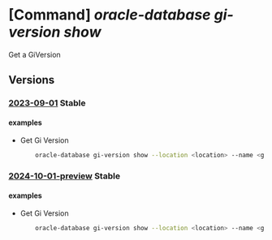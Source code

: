 # [Command] _oracle-database gi-version show_

Get a GiVersion

## Versions

### [2023-09-01](/Resources/mgmt-plane/L3N1YnNjcmlwdGlvbnMve30vcHJvdmlkZXJzL29yYWNsZS5kYXRhYmFzZS9sb2NhdGlvbnMve30vZ2l2ZXJzaW9ucy97fQ==/2023-09-01.xml) **Stable**

<!-- mgmt-plane /subscriptions/{}/providers/oracle.database/locations/{}/giversions/{} 2023-09-01 -->

#### examples

- Get Gi Version
    ```bash
        oracle-database gi-version show --location <location> --name <gi version name>
    ```

### [2024-10-01-preview](/Resources/mgmt-plane/L3N1YnNjcmlwdGlvbnMve30vcHJvdmlkZXJzL29yYWNsZS5kYXRhYmFzZS9sb2NhdGlvbnMve30vZ2l2ZXJzaW9ucy97fQ==/2024-10-01-preview.xml) **Stable**

<!-- mgmt-plane /subscriptions/{}/providers/oracle.database/locations/{}/giversions/{} 2024-10-01-preview -->

#### examples

- Get Gi Version
    ```bash
        oracle-database gi-version show --location <location> --name <gi version name>
    ```
